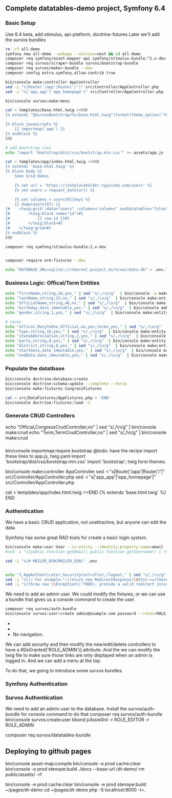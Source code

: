 ## Complete datatables-demo project, Symfony 6.4 

### Basic Setup

Use 6.4 beta, add stimulus, api-platform, doctrine-futures
Later we'll add the survos bundles

```bash
rm -rf all-demo
symfony new all-demo --webapp --version=next && cd all-demo
composer req symfony/asset-mapper api symfony/stimulus-bundle:^2.x-dev
composer req survos/scraper-bundle survos/bootstrap-bundle
composer req survos/maker-bundle --dev
composer config extra.symfony.allow-contrib true

bin/console make:controller AppController
sed -i "s|Route('/app'|Route('/'|" src/Controller/AppController.php
sed -i "s|'app_app'|'app_homepage'|" src/Controller/AppController.php

bin/console survos:make:menu 

cat > templates/base.html.twig <<END
{% extends "@SurvosBootstrap/%s/base.html.twig"|format(theme_option('theme')) %}

{% block javascripts %}
    {{ importmap('app') }}
{% endblock %}
END

# add bootstrap csss
echo "import 'bootstrap/dist/css/bootstrap.min.css'" >> assets/app.js

cat > templates/app/index.html.twig <<END
{% extends 'base.html.twig' %}
{% block body %}
    Some Grid Demos

    {% set url = 'https://jsonplaceholder.typicode.com/users' %}
    {% set users = request_data(url) %}

    {% set columns = users[0]|keys %}
    {{ dump(users[0]) }}
{#    <twig:grid :data="users" :columns="columns" useDatatables="false">#}
{#        <twig:block name="id">#}
{#            {{ row.id }}#}
{#        </twig:block>#}
{#    </twig:grid>#}
{% endblock %}
END

composer req symfony/stimulus-bundle:2.x-dev


composer require orm-fixtures --dev 

echo "DATABASE_URL=sqlite:///%kernel.project_dir%/var/data.db" > .env.local
```

### Business Logic: Offical/Term Entities

```bash
echo "firstName,string,16,yes," | sed "s/,/\n/g"  | bin/console -a make:entity Official
echo "lastName,string,32,no," | sed "s/,/\n/g"  | bin/console make:entity Official
echo "officialName,string,48,no," | sed "s/,/\n/g"  | bin/console make:entity Official
echo "birthday,date_immutable,yes," | sed "s/,/\n/g"  | bin/console make:entity Official
echo "gender,string,1,yes," | sed "s/,/\n/g"  | bin/console make:entity Official

# terms 
echo "offical,ManyToOne,Official,no,yes,terms,yes," | sed "s/,/\n/g"  | bin/console -a make:entity Term -a
echo "type,string,16,yes," | sed "s/,/\n/g"  | bin/console make:entity Term
echo "stateAbbreviation,string,2,yes," | sed "s/,/\n/g"  | bin/console make:entity Term
echo "party,string,8,yes," | sed "s/,/\n/g"  | bin/console make:entity Term
echo "district,string,8,yes," | sed "s/,/\n/g"  | bin/console make:entity Term
echo "startDate,date_immutable,yes," | sed "s/,/\n/g"  | bin/console make:entity Term
echo "endDate,date_immutable,yes," | sed "s/,/\n/g"  | bin/console make:entity Term

```

### Populate the datatbase

```bash
bin/console doctrine:database:create
bin/console doctrine:schema:update --complete --force
bin/console make:fixtures CongressFixtures

cat > src/DataFixtures/AppFixtures.php < 'END'
bin/console doctrine:fixtures:load -n 
```

### Generate CRUD Controllers
echo "Official,CongressCrudController,no" | sed "s/,/\n/g"  | bin/console make:crud
echo "Term,TermCrudController,no" | sed "s/,/\n/g"  | bin/console make:crud

### 
bin/console importmap:require bootstrap
@todo: have the recipe import these lines to app.js, twig.yaml
import 'bootstrap/dist/css/bootstrap.min.css'
import 'bootstrap';
twig form themes.

bin/console make:controller AppController
sed -i "s|Route('/app'|Route('/'|" src/Controller/AppController.php
sed -i "s|'app_app'|'app_homepage'|" src/Controller/AppController.php

cat > templates/app/index.html.twig <<END
{% extends 'base.html.twig' %}
END

### Authentication

We have a basic CRUD application, not unattractive, but anyone can edit the data.

Symfony has some great RAD tools for create a basic login system.

```bash
bin/console make:user User --is-entity --identity-property-name=email --with-password -n
#sed -i "s|public function getEmail| public function getUsername() { return \$this->getEmail(); }\n\n public function getEmail|" src/Entity/User.php

sed -i "s|# MAILER_DSN|MAILER_DSN|" .env


echo "1,AppAuthenticator,SecurityController,/logout," | sed "s/,/\n/g"  | bin/console make:auth
sed -i "s|// For example.*;|return new RedirectResponse(\$this->urlGenerator->generate('app_homepage'));|" src/Security/AppAuthenticator.php
sed -i "s|throw new \\Exception\('TODO\: provide a valid redirect inside '\.__FILE__\);||" src/Security/AppAuthenticator.php
```

We need to add an admin user.  We could modify the fixtures, or we can use a bundle that gives us a console command to create the user.

```bash
composer req survos/auth-bundle
bin/console survos:user:create admin@example.com password --roles=ROLE_ADMIN
```

* 
* 
* No navigation.

We can add security and then modify the new/edit/delete controllers to have a #[IsGranted('ROLE_ADMIN')] attribute.  And the we can modify the twig file to make sure those links are only displayed when an admin is logged in.  And we can add a menu at the top.

To do that, we going to introduce some survos bundles.

### Symfony Authentication

### Survos Authentication

We need to add an admin user to the database.  Install the survos/auth-bundle for console command to do that
composer req survos/auth-bundle
bin/console survos:create:user
kbond p4ssw0rd -r ROLE_EDITOR -r ROLE_ADMIN

composer req survos/datatables-bundle

## Deploying to github pages

bin/console asset-map:compile
bin/console -e prod cache:clear
bin/console -e prod stenope:build ./docs --base-url /dt-demo/
rm public/assets/ -rf 

bin/console -e prod cache:clear
bin/console -e prod stenope:build ~/pages/dt-demo
cd ~/pages/dt-demo
php -S localhost:9000 -t=.

